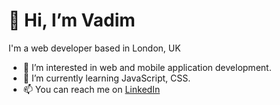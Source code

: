 # 👋 Hi, I’m Vadim
I'm a web developer based in London, UK
- 👀 I’m interested in web and mobile application development.
- 🌱 I’m currently learning JavaScript, CSS.
- 📫 You can reach me on [LinkedIn](https://www.linkedin.com/in/vadim-gnezdyshkin/)

<!---
vadim-nest/vadim-nest is a ✨ special ✨ repository because its `README.md` (this file) appears on your GitHub profile.
You can click the Preview link to take a look at your changes.
--->
